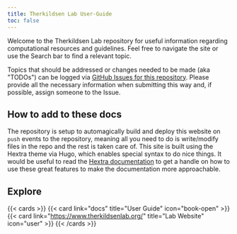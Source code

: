 ```yaml
---
title: Therkildsen Lab User-Guide
toc: false
---
```


Welcome to the Therkildsen Lab repository for useful information regarding computational resources and guidelines. Feel free to navigate the site or use the Search bar to find a relevant topic.

Topics that should be addressed or changes needed to be made (aka "TODOs") can be logged via [GitHub Issues for this repository](https://github.com/therkildsen-lab/user-guide/issues). Please provide all the necessary information when submitting this way and, if possible, assign someone to the Issue.

## How to add to these docs
The repository is setup to automagically build and deploy this website on `push` events to the repository, meaning all you need to do is write/modify files in the repo and the rest is taken care of. This site is built using the Hextra theme via Hugo, which enables special syntax to do nice things. It would be useful to read the [Hextra documentation](https://imfing.github.io/hextra/docs/guide/markdown/) to get a handle on how to use these great features to make the documentation more approachable.

## Explore

{{< cards >}}
  {{< card link="docs" title="User Guide" icon="book-open" >}}
  {{< card link="https://www.therkildsenlab.org/" title="Lab Website" icon="user" >}}
{{< /cards >}}
